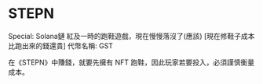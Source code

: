 # STEPN

Special: Solana鏈 
紅及一時的跑鞋遊戲，現在慢慢落沒了(應該)
[現在修鞋子成本比跑出來的錢還貴]
代幣名稱: GST

在《STEPN》中賺錢，就要先擁有 NFT 跑鞋，因此玩家若要投入，必須謹慎衡量成本。